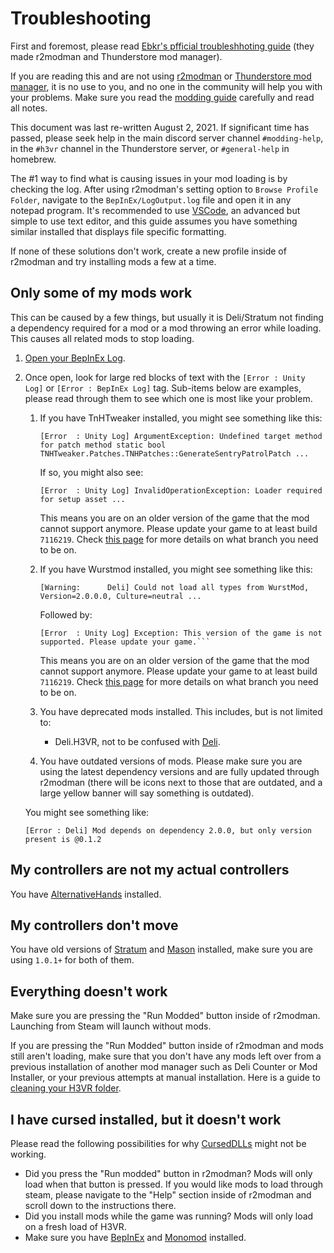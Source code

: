 # Troubleshooting

First and foremost, please read [Ebkr's pfficial troubleshhoting guide](https://github.com/ebkr/r2modmanPlus/wiki/Why-aren%27t-my-mods-working%3F) (they made r2modman and Thunderstore mod manager).

If you are reading this and are not using [r2modman](https://h3vr.thunderstore.io/package/ebkr/r2modman/) or [Thunderstore mod manager](https://www.overwolf.com/app/Thunderstore-Thunderstore_Mod_Manager), it is no use to you, and no one in the community will help you with your problems. Make sure you read the [modding guide](Getting-Started.md) carefully and read all notes.

This document was last re-written August 2, 2021. If significant time has passed, please seek help  in the main discord server channel `#modding-help`, in the `#h3vr` channel in the Thunderstore server, or `#general-help` in homebrew.

The #1 way to find what is causing issues in your mod loading is by checking the log. After using r2modman's setting option to `Browse Profile Folder`, navigate to the `BepInEx/LogOutput.log` file and open it in any notepad program. It's recommended to use [VSCode](https://code.visualstudio.com), an advanced but simple to use text editor, and this guide assumes you have something similar installed that displays file specific formatting.

If none of these solutions don't work, create a new profile inside of r2modman and try installing mods a few at a time.

## Only some of my mods work

This can be caused by a few things, but usually it is Deli/Stratum not finding a dependency required for a mod or a mod throwing an error while loading. This causes all related mods to stop loading.

1. [Open your BepInEx Log](BepInEx-Log.md).
2. Once open, look for large red blocks of text with the `[Error : Unity Log]` or `[Error : BepInEx Log]` tag. Sub-items below are examples, please read through them to see which one is most like your problem.
    1. If you have TnHTweaker installed, you might see something like this:

        ```log
        [Error  : Unity Log] ArgumentException: Undefined target method for patch method static bool 
        TNHTweaker.Patches.TNHPatches::GenerateSentryPatrolPatch ...
        ```

        If so, you might also see:

        ```log
        [Error  : Unity Log] InvalidOperationException: Loader required for setup asset ...
        ```

        This means you are on an older version of the game that the mod cannot support anymore. Please update your game to at least build `7116219`. Check [this page](https://steamdb.info/app/450540/depots/) for more details on what branch you need to be on.

    2. If you have Wurstmod installed, you might see something like this:

        ```log
        [Warning:      Deli] Could not load all types from WurstMod, Version=2.0.0.0, Culture=neutral ...
        ```

        Followed by:

        ```log
        [Error  : Unity Log] Exception: This version of the game is not supported. Please update your game.```
        ```

        This means you are on an older version of the game that the mod cannot support anymore. Please update your game to at least build `7116219`. Check [this page](https://steamdb.info/app/450540/depots/) for more details on what branch you need to be on.

    3. You have deprecated mods installed. This includes, but is not limited to:

        - Deli.H3VR, not to be confused with [Deli](https://h3vr.thunderstore.io/package/DeliCollective/Deli/).

    4. You have outdated versions of mods. Please make sure you are using the latest dependency versions and are fully updated through r2modman (there will be icons next to those that are outdated, and a large yellow banner will say something is outdated).

    You might see something like:

    ```log
    [Error : Deli] Mod depends on dependency 2.0.0, but only version present is @0.1.2
    ```

## My controllers are not my actual controllers

You have [AlternativeHands](https://h3vr.thunderstore.io/package/AshHat/AlternativeHands/) installed.

## My controllers don't move

You have old versions of [Stratum](https://h3vr.thunderstore.io/package/Stratum/Stratum/) and [Mason](https://h3vr.thunderstore.io/package/Stratum/Mason/) installed, make sure you are using `1.0.1+` for both of them.

## Everything doesn't work

Make sure you are pressing the "Run Modded" button inside of r2modman. Launching from Steam will launch without mods.

If you are pressing the "Run Modded" button inside of r2modman and mods still aren't loading, make sure that you don't have any mods left over from a previous installation of another mod manager such as Deli Counter or Mod Installer, or your previous attempts at manual installation. Here is a guide to [cleaning your H3VR folder](Starting-Fresh.md).

## I have cursed installed, but it doesn't work

Please read the following possibilities for why [CursedDLLs](https://h3vr.thunderstore.io/package/Potatoes/CursedDLLs/) might not be working.

- Did you press the "Run modded" button in r2modman? Mods will only load when that button is pressed. If you would like mods to load through steam, please navigate to the "Help" section inside of r2modman and scroll down to the instructions there.
- Did you install mods while the game was running? Mods will only load on a fresh load of H3VR.
- Make sure you have [BepInEx](https://h3vr.thunderstore.io/package/BepInEx/BepInExPack_H3VR/) and [Monomod](https://h3vr.thunderstore.io/package/BepInEx/MonoMod_Loader/) installed.
